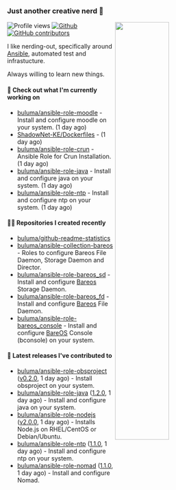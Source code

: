 ### Just another creative nerd 👋


![Profile views](https://gpvc.arturio.dev/buluma) <a href="https://gitstats.me/buluma">
  <img align="right" src="https://github-readme-stats.vercel.app/api?username=buluma&theme=gotham&show_icons=true" width="50%"/>
</a>
[![Github](https://img.shields.io/badge/-buluma-black?style=flat&labelColor=black&logo=github&logoColor=white&include_all_commits=true&count_private=true)](https://gitstats.me/buluma)
[![GitHub contributors](https://img.shields.io/github/contributors/buluma/badges.svg)](https://GitHub.com/buluma/badges/graphs/contributors/)

I like nerding-out, specifically around [Ansible](https://github.com/ansible/ansible), automated test and infrastucture.

Always willing to learn new things.

#### 👷 Check out what I'm currently working on

- [buluma/ansible-role-moodle](https://github.com/buluma/ansible-role-moodle) - Install and configure moodle on your system. (1 day ago)
- [ShadowNet-KE/Dockerfiles](https://github.com/ShadowNet-KE/Dockerfiles) -  (1 day ago)
- [buluma/ansible-role-crun](https://github.com/buluma/ansible-role-crun) - Ansible Role for Crun Installation. (1 day ago)
- [buluma/ansible-role-java](https://github.com/buluma/ansible-role-java) - Install and configure java on your system. (1 day ago)
- [buluma/ansible-role-ntp](https://github.com/buluma/ansible-role-ntp) - Install and configure ntp on your system. (1 day ago)

#### 👨‍💻 Repositories I created recently

- [buluma/github-readme-statistics](https://github.com/buluma/github-readme-statistics)
- [buluma/ansible-collection-bareos](https://github.com/buluma/ansible-collection-bareos) - Roles to configure Bareos File Daemon, Storage Daemon and Director.
- [buluma/ansible-role-bareos_sd](https://github.com/buluma/ansible-role-bareos_sd) - Install and configure [Bareos](https://www.bareos.com/) Storage Daemon.
- [buluma/ansible-role-bareos_fd](https://github.com/buluma/ansible-role-bareos_fd) - Install and configure [Bareos](https://www.bareos.com/) File Daemon.
- [buluma/ansible-role-bareos_console](https://github.com/buluma/ansible-role-bareos_console) - Install and configure [BareOS](https://www.bareos.com/) Console (bconsole) on your system.

#### 🚀 Latest releases I've contributed to

- [buluma/ansible-role-obsproject](https://github.com/buluma/ansible-role-obsproject) ([v0.2.0](https://github.com/buluma/ansible-role-obsproject/releases/tag/v0.2.0), 1 day ago) - Install obsproject on your system.
- [buluma/ansible-role-java](https://github.com/buluma/ansible-role-java) ([1.2.0](https://github.com/buluma/ansible-role-java/releases/tag/1.2.0), 1 day ago) - Install and configure java on your system.
- [buluma/ansible-role-nodejs](https://github.com/buluma/ansible-role-nodejs) ([v2.0.0](https://github.com/buluma/ansible-role-nodejs/releases/tag/v2.0.0), 1 day ago) - Installs Node.js on RHEL/CentOS or Debian/Ubuntu.
- [buluma/ansible-role-ntp](https://github.com/buluma/ansible-role-ntp) ([1.1.0](https://github.com/buluma/ansible-role-ntp/releases/tag/1.1.0), 1 day ago) - Install and configure ntp on your system.
- [buluma/ansible-role-nomad](https://github.com/buluma/ansible-role-nomad) ([1.1.0](https://github.com/buluma/ansible-role-nomad/releases/tag/1.1.0), 1 day ago) - Install and configure Nomad.


